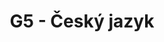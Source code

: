 ---
title: G5 - Český jazyk
subject: Český jazyk
jsonfile: g5
layout: subject
summary: "Přehled všech témat pro český jazyk v G5 popořadě:"
---